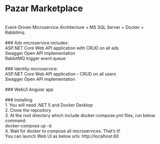 # Pazar Marketplace
<br />
Event-Driven Microservice Architecture + MS SQL Server + Docker + Rabbitmq.
<br />
<br />
### Ads microservice includes:
<br />
ASP.NET Core Web API application with CRUD on all ads
<br />
Swagger Open API implementation 
<br />
RabbitMQ trigger event queue
<br />
<br />
### Identity microservice:
<br />
ASP.NET Core Web API application - CRUD on all users
<br />
Swagger Open API implementation
<br />
<br />
### WebUI Angular app
<br />
<br />
### Installing
<br />
1. You will need .NET 5 and Docker Desktop
<br />
2. Clone the repository
<br />
3. At the root directory which include docker-compose.yml files, run below command:
<br />
docker-compose up -d
<br />
4. Wait for docker to compose all microservices. That’s it!
<br />
You can launch Web UI as below urls: http://localhost:80


